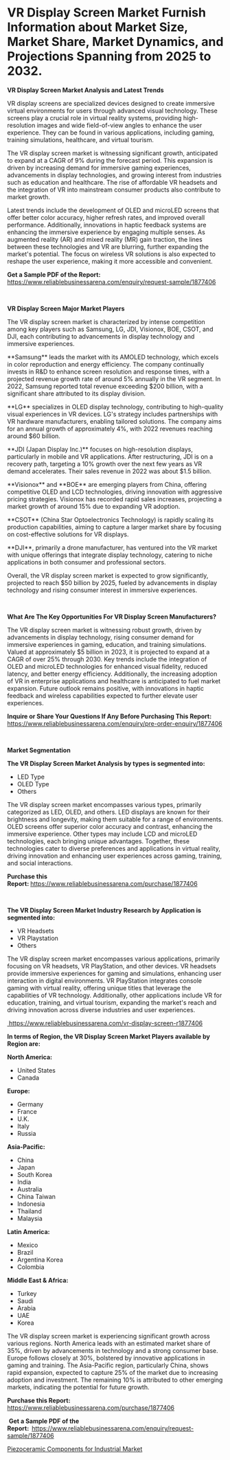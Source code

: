 <p><h1>VR Display Screen Market Furnish Information about Market Size, Market Share, Market Dynamics, and Projections Spanning from 2025 to 2032.</h1></p><p><strong>VR Display Screen Market Analysis and Latest Trends</strong></p>
<p><p>VR display screens are specialized devices designed to create immersive virtual environments for users through advanced visual technology. These screens play a crucial role in virtual reality systems, providing high-resolution images and wide field-of-view angles to enhance the user experience. They can be found in various applications, including gaming, training simulations, healthcare, and virtual tourism.</p><p>The VR display screen market is witnessing significant growth, anticipated to expand at a CAGR of 9% during the forecast period. This expansion is driven by increasing demand for immersive gaming experiences, advancements in display technologies, and growing interest from industries such as education and healthcare. The rise of affordable VR headsets and the integration of VR into mainstream consumer products also contribute to market growth.</p><p>Latest trends include the development of OLED and microLED screens that offer better color accuracy, higher refresh rates, and improved overall performance. Additionally, innovations in haptic feedback systems are enhancing the immersive experience by engaging multiple senses. As augmented reality (AR) and mixed reality (MR) gain traction, the lines between these technologies and VR are blurring, further expanding the market's potential. The focus on wireless VR solutions is also expected to reshape the user experience, making it more accessible and convenient.</p></p>
<p><strong>Get a Sample PDF of the Report:&nbsp;</strong> <a href="https://www.reliablebusinessarena.com/enquiry/request-sample/1877406?utm_campaign=2530&utm_medium=2&utm_source=Github&utm_content=ia&utm_term=07042025&utm_id=vr-display-screen">https://www.reliablebusinessarena.com/enquiry/request-sample/1877406</a></p>
<p>&nbsp;</p>
<p><strong>VR Display Screen Major Market Players</strong></p>
<p><p>The VR display screen market is characterized by intense competition among key players such as Samsung, LG, JDI, Visionox, BOE, CSOT, and DJI, each contributing to advancements in display technology and immersive experiences.</p><p>**Samsung** leads the market with its AMOLED technology, which excels in color reproduction and energy efficiency. The company continually invests in R&D to enhance screen resolution and response times, with a projected revenue growth rate of around 5% annually in the VR segment. In 2022, Samsung reported total revenue exceeding $200 billion, with a significant share attributed to its display division.</p><p>**LG** specializes in OLED display technology, contributing to high-quality visual experiences in VR devices. LG's strategy includes partnerships with VR hardware manufacturers, enabling tailored solutions. The company aims for an annual growth of approximately 4%, with 2022 revenues reaching around $60 billion.</p><p>**JDI (Japan Display Inc.)** focuses on high-resolution displays, particularly in mobile and VR applications. After restructuring, JDI is on a recovery path, targeting a 10% growth over the next few years as VR demand accelerates. Their sales revenue in 2022 was about $1.5 billion.</p><p>**Visionox** and **BOE** are emerging players from China, offering competitive OLED and LCD technologies, driving innovation with aggressive pricing strategies. Visionox has recorded rapid sales increases, projecting a market growth of around 15% due to expanding VR adoption.</p><p>**CSOT** (China Star Optoelectronics Technology) is rapidly scaling its production capabilities, aiming to capture a larger market share by focusing on cost-effective solutions for VR displays.</p><p>**DJI**, primarily a drone manufacturer, has ventured into the VR market with unique offerings that integrate display technology, catering to niche applications in both consumer and professional sectors.</p><p>Overall, the VR display screen market is expected to grow significantly, projected to reach $50 billion by 2025, fueled by advancements in display technology and rising consumer interest in immersive experiences.</p></p>
<p>&nbsp;</p>
<p><strong>What Are The Key Opportunities For VR Display Screen Manufacturers?</strong></p>
<p><p>The VR display screen market is witnessing robust growth, driven by advancements in display technology, rising consumer demand for immersive experiences in gaming, education, and training simulations. Valued at approximately $5 billion in 2023, it is projected to expand at a CAGR of over 25% through 2030. Key trends include the integration of OLED and microLED technologies for enhanced visual fidelity, reduced latency, and better energy efficiency. Additionally, the increasing adoption of VR in enterprise applications and healthcare is anticipated to fuel market expansion. Future outlook remains positive, with innovations in haptic feedback and wireless capabilities expected to further elevate user experiences.</p></p>
<p><strong>Inquire or Share Your Questions If Any Before Purchasing This Report:</strong> <a href="https://www.reliablebusinessarena.com/enquiry/pre-order-enquiry/1877406?utm_campaign=2530&utm_medium=2&utm_source=Github&utm_content=ia&utm_term=07042025&utm_id=vr-display-screen">https://www.reliablebusinessarena.com/enquiry/pre-order-enquiry/1877406</a></p>
<p>&nbsp;</p>
<p><strong>Market Segmentation</strong></p>
<p><strong>The VR Display Screen Market Analysis by types is segmented into:</strong></p>
<p><ul><li>LED Type</li><li>OLED Type</li><li>Others</li></ul></p>
<p><p>The VR display screen market encompasses various types, primarily categorized as LED, OLED, and others. LED displays are known for their brightness and longevity, making them suitable for a range of environments. OLED screens offer superior color accuracy and contrast, enhancing the immersive experience. Other types may include LCD and microLED technologies, each bringing unique advantages. Together, these technologies cater to diverse preferences and applications in virtual reality, driving innovation and enhancing user experiences across gaming, training, and social interactions.</p></p>
<p><strong>Purchase this Report:&nbsp;</strong><a href="https://www.reliablebusinessarena.com/purchase/1877406?utm_campaign=2530&utm_medium=2&utm_source=Github&utm_content=ia&utm_term=07042025&utm_id=vr-display-screen">https://www.reliablebusinessarena.com/purchase/1877406</a></p>
<p>&nbsp;</p>
<p><strong>The VR Display Screen Market Industry Research by Application is segmented into:</strong></p>
<p><ul><li>VR Headsets</li><li>VR Playstation</li><li>Others</li></ul></p>
<p><p>The VR display screen market encompasses various applications, primarily focusing on VR headsets, VR PlayStation, and other devices. VR headsets provide immersive experiences for gaming and simulations, enhancing user interaction in digital environments. VR PlayStation integrates console gaming with virtual reality, offering unique titles that leverage the capabilities of VR technology. Additionally, other applications include VR for education, training, and virtual tourism, expanding the market's reach and driving innovation across diverse industries and user experiences.</p></p>
<p><a href="https://www.reliablebusinessarena.com/vr-display-screen-r1877406?utm_campaign=2530&utm_medium=2&utm_source=Github&utm_content=ia&utm_term=07042025&utm_id=vr-display-screen">&nbsp;https://www.reliablebusinessarena.com/vr-display-screen-r1877406</a></p>
<p><strong>In terms of Region, the VR Display Screen Market Players available by Region are:</strong></p>
<p>
    <p> <strong> North America: </strong>
        <ul>
            <li>United States</li>
            <li>Canada</li>
        </ul>
        </p> 
    <p> <strong> Europe: </strong>
        <ul>
            <li>Germany</li>
            <li>France</li>
            <li>U.K.</li>
            <li>Italy</li>
            <li>Russia</li>
        </ul>
        </p> 
    <p> <strong> Asia-Pacific: </strong>
        <ul>
            <li>China</li>
            <li>Japan</li>
            <li>South Korea</li>
            <li>India</li>
            <li>Australia</li>
            <li>China Taiwan</li>
            <li>Indonesia</li>
            <li>Thailand</li>
            <li>Malaysia</li>
        </ul>
        </p> 
    <p> <strong> Latin America: </strong>
        <ul>
            <li>Mexico</li>
            <li>Brazil</li>
            <li>Argentina Korea</li>
            <li>Colombia</li>
        </ul>
        </p> 
    <p> <strong> Middle East & Africa: </strong>
        <ul>
            <li>Turkey</li>
            <li>Saudi</li>
            <li>Arabia</li>
            <li>UAE</li>
            <li>Korea</li>
        </ul>
    </p>
    </p>
<p><p>The VR display screen market is experiencing significant growth across various regions. North America leads with an estimated market share of 35%, driven by advancements in technology and a strong consumer base. Europe follows closely at 30%, bolstered by innovative applications in gaming and training. The Asia-Pacific region, particularly China, shows rapid expansion, expected to capture 25% of the market due to increasing adoption and investment. The remaining 10% is attributed to other emerging markets, indicating the potential for future growth.</p></p>
<p><strong>Purchase this Report: </strong><a href="https://www.reliablebusinessarena.com/purchase/1877406?utm_campaign=2530&utm_medium=2&utm_source=Github&utm_content=ia&utm_term=07042025&utm_id=vr-display-screen">https://www.reliablebusinessarena.com/purchase/1877406</a></p>
<p>&nbsp;<strong>Get a Sample PDF of the Report:&nbsp;&nbsp;</strong><a href="https://www.reliablebusinessarena.com/enquiry/request-sample/1877406?utm_campaign=2530&utm_medium=2&utm_source=Github&utm_content=ia&utm_term=07042025&utm_id=vr-display-screen">https://www.reliablebusinessarena.com/enquiry/request-sample/1877406</a></p>
<p><strong></strong></p>
<p><p><a href="https://github.com/nathandecarvalho/Market-Research-Report-List-6/blob/main/piezoceramic-components-for-industrial-market.md?utm_campaign=2530&utm_medium=2&utm_source=Github&utm_content=ia&utm_term=07042025&utm_id=vr-display-screen">Piezoceramic Components for Industrial Market</a></p></p>